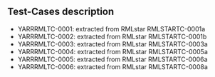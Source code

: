 ## Test-Cases description


- YARRRMLTC-0001: extracted from RMLstar RMLSTARTC-0001a
- YARRRMLTC-0002: extracted from RMLstar RMLSTARTC-0001b
- YARRRMLTC-0003: extracted from RMLstar RMLSTARTC-0003a
- YARRRMLTC-0004: extracted from RMLstar RMLSTARTC-0005a
- YARRRMLTC-0005: extracted from RMLstar RMLSTARTC-0006a
- YARRRMLTC-0006: extracted from RMLstar RMLSTARTC-0008a